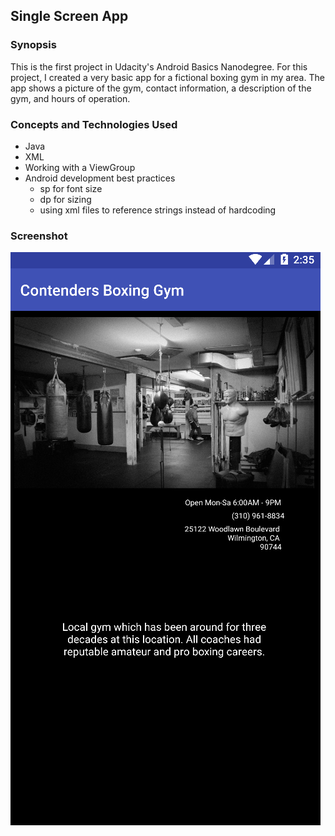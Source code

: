 ## Single Screen App

### Synopsis
This is the first project in Udacity's Android Basics Nanodegree. For this project, I created a very basic app for a fictional boxing gym in my area. The app shows a picture of the gym, contact information, a description of the gym, and hours of operation.

### Concepts and Technologies Used
- Java
- XML
- Working with a ViewGroup
- Android development best practices
    - sp for font size
    - dp for sizing
    - using xml files to reference strings instead of hardcoding

### Screenshot

![misc/contenders.PNG](misc/contenders.PNG)
